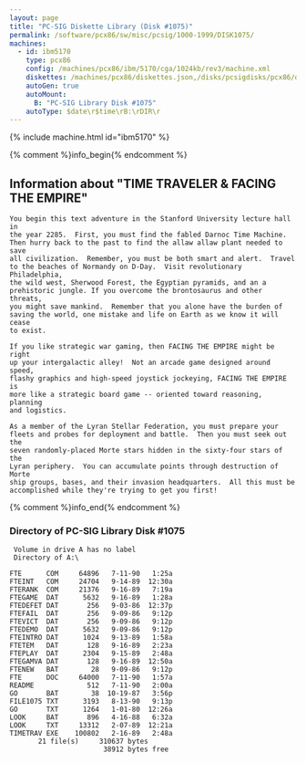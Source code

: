 ```yaml
---
layout: page
title: "PC-SIG Diskette Library (Disk #1075)"
permalink: /software/pcx86/sw/misc/pcsig/1000-1999/DISK1075/
machines:
  - id: ibm5170
    type: pcx86
    config: /machines/pcx86/ibm/5170/cga/1024kb/rev3/machine.xml
    diskettes: /machines/pcx86/diskettes.json,/disks/pcsigdisks/pcx86/diskettes.json
    autoGen: true
    autoMount:
      B: "PC-SIG Library Disk #1075"
    autoType: $date\r$time\rB:\rDIR\r
---
```


{% include machine.html id="ibm5170" %}

{% comment %}info_begin{% endcomment %}

## Information about "TIME TRAVELER & FACING THE EMPIRE"

    You begin this text adventure in the Stanford University lecture hall in
    the year 2285.  First, you must find the fabled Darnoc Time Machine.
    Then hurry back to the past to find the allaw allaw plant needed to save
    all civilization.  Remember, you must be both smart and alert.  Travel
    to the beaches of Normandy on D-Day.  Visit revolutionary Philadelphia,
    the wild west, Sherwood Forest, the Egyptian pyramids, and an a
    prehistoric jungle. If you overcome the brontosaurus and other threats,
    you might save mankind.  Remember that you alone have the burden of
    saving the world, one mistake and life on Earth as we know it will cease
    to exist.
    
    If you like strategic war gaming, then FACING THE EMPIRE might be right
    up your intergalactic alley!  Not an arcade game designed around speed,
    flashy graphics and high-speed joystick jockeying, FACING THE EMPIRE is
    more like a strategic board game -- oriented toward reasoning, planning
    and logistics.
    
    As a member of the Lyran Stellar Federation, you must prepare your
    fleets and probes for deployment and battle.  Then you must seek out the
    seven randomly-placed Morte stars hidden in the sixty-four stars of the
    Lyran periphery.  You can accumulate points through destruction of Morte
    ship groups, bases, and their invasion headquarters.  All this must be
    accomplished while they're trying to get you first!
{% comment %}info_end{% endcomment %}


### Directory of PC-SIG Library Disk #1075

     Volume in drive A has no label
     Directory of A:\

    FTE      COM     64896   7-11-90   1:25a
    FTEINT   COM     24704   9-14-89  12:30a
    FTERANK  COM     21376   9-16-89   7:19a
    FTEGAME  DAT      5632   9-16-89   1:28a
    FTEDEFET DAT       256   9-03-86  12:37p
    FTEFAIL  DAT       256   9-09-86   9:12p
    FTEVICT  DAT       256   9-09-86   9:12p
    FTEDEMO  DAT      5632   9-09-86   9:12p
    FTEINTRO DAT      1024   9-13-89   1:58a
    FTETEM   DAT       128   9-16-89   2:23a
    FTEPLAY  DAT      2304   9-15-89   2:48a
    FTEGAMVA DAT       128   9-16-89  12:50a
    FTENEW   BAT        28   9-09-86   9:12p
    FTE      DOC     64000   7-11-90   1:57a
    README             512   7-11-90   2:00a
    GO       BAT        38  10-19-87   3:56p
    FILE1075 TXT      3193   8-13-90   9:13p
    GO       TXT      1264   1-01-80  12:26a
    LOOK     BAT       896   4-16-88   6:32a
    LOOK     TXT     13312   2-07-89  12:21a
    TIMETRAV EXE    100802   2-16-89   2:48a
           21 file(s)     310637 bytes
                           38912 bytes free
